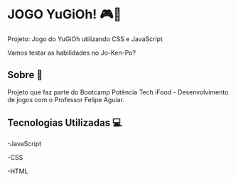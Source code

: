 # JOGO YuGiOh! 🎮📝
Projeto: Jogo do YuGiOh utilizando CSS e JavaScript

Vamos testar as habilidades no Jo-Ken-Po?

## Sobre 📖
Projeto que faz parte do Bootcamp Potência Tech iFood - Desenvolvimento de jogos com o Professor Felipe Aguiar.

## Tecnologias Utilizadas 💻
-JavaScript

-CSS

-HTML

